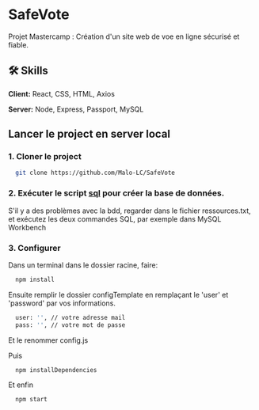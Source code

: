 # SafeVote

Projet Mastercamp :
Création d'un site web de voe en ligne sécurisé et fiable.



## 🛠 Skills
**Client:** React, CSS, HTML, Axios

**Server:** Node, Express, Passport, MySQL

## Lancer le project en server local

### 1. Cloner le project

```bash
  git clone https://github.com/Malo-LC/SafeVote
```

### 2. Exécuter le script [sql](https://github.com/Malo-LC/SafeVote/blob/main/database.sql) pour créer la base de données.
S'il y a des problèmes avec la bdd, regarder dans le fichier ressources.txt, et exécutez les deux commandes SQL, par exemple dans MySQL Workbench

### 3. Configurer

Dans un terminal dans le dossier racine, faire:

```bash
  npm install
```
Ensuite remplir le dossier configTemplate en remplaçant le 'user' et 'password' par vos informations.
```bash
  user: '', // votre adresse mail
  pass: '', // votre mot de passe
```
Et le renommer config.js

Puis
```bash
  npm installDependencies
```
Et enfin
```bash
  npm start
```




